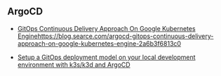 ## ArgoCD

- [GitOps Continuous Delivery Approach On Google Kubernetes Engine]()https://blog.searce.com/argocd-gitops-continuous-delivery-approach-on-google-kubernetes-engine-2a6b3f6813c0

- [Setup a GitOps deployment model on your local development environment with k3s/k3d and ArgoCD](https://blog.searce.com/argocd-gitops-continuous-delivery-approach-on-google-kubernetes-engine-2a6b3f6813c0)